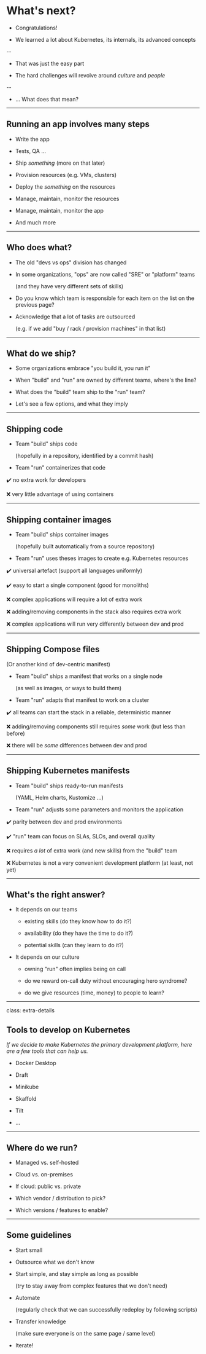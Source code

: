 # What's next?

- Congratulations!

- We learned a lot about Kubernetes, its internals, its advanced concepts

--

- That was just the easy part

- The hard challenges will revolve around *culture* and *people*

--

- ... What does that mean?

---

## Running an app involves many steps

- Write the app

- Tests, QA ...

- Ship *something* (more on that later)

- Provision resources (e.g. VMs, clusters)

- Deploy the *something* on the resources

- Manage, maintain, monitor the resources

- Manage, maintain, monitor the app

- And much more

---

## Who does what?

- The old "devs vs ops" division has changed

- In some organizations, "ops" are now called "SRE" or "platform" teams

  (and they have very different sets of skills)

- Do you know which team is responsible for each item on the list on the previous page?

- Acknowledge that a lot of tasks are outsourced

  (e.g. if we add "buy / rack / provision machines" in that list)

---

## What do we ship?

- Some organizations embrace "you build it, you run it"

- When "build" and "run" are owned by different teams, where's the line?

- What does the "build" team ship to the "run" team?

- Let's see a few options, and what they imply

---

## Shipping code

- Team "build" ships code

  (hopefully in a repository, identified by a commit hash)

- Team "run" containerizes that code

✔️ no extra work for developers

❌ very little advantage of using containers

---

## Shipping container images

- Team "build" ships container images

  (hopefully built automatically from a source repository)

- Team "run" uses theses images to create e.g. Kubernetes resources

✔️ universal artefact (support all languages uniformly)

✔️ easy to start a single component (good for monoliths)

❌ complex applications will require a lot of extra work

❌ adding/removing components in the stack also requires extra work

❌ complex applications will run very differently between dev and prod

---

## Shipping Compose files

(Or another kind of dev-centric manifest)

- Team "build" ships a manifest that works on a single node

  (as well as images, or ways to build them)

- Team "run" adapts that manifest to work on a cluster

✔️ all teams can start the stack in a reliable, deterministic manner

❌ adding/removing components still requires *some* work (but less than before)

❌ there will be *some* differences between dev and prod

---

## Shipping Kubernetes manifests

- Team "build" ships ready-to-run manifests

  (YAML, Helm charts, Kustomize ...)

- Team "run" adjusts some parameters and monitors the application 

✔️ parity between dev and prod environments

✔️ "run" team can focus on SLAs, SLOs, and overall quality

❌ requires *a lot* of extra work (and new skills) from the "build" team

❌ Kubernetes is not a very convenient development platform (at least, not yet)

---

## What's the right answer?

- It depends on our teams

  - existing skills (do they know how to do it?)

  - availability (do they have the time to do it?)

  - potential skills (can they learn to do it?)

- It depends on our culture

  - owning "run" often implies being on call

  - do we reward on-call duty without encouraging hero syndrome?

  - do we give resources (time, money) to people to learn?

---

class: extra-details

## Tools to develop on Kubernetes

*If we decide to make Kubernetes the primary development platform, here
are a few tools that can help us.*

- Docker Desktop

- Draft

- Minikube

- Skaffold

- Tilt

- ...

---

## Where do we run?

- Managed vs. self-hosted

- Cloud vs. on-premises

- If cloud: public vs. private

- Which vendor / distribution to pick?

- Which versions / features to enable?

---

## Some guidelines

- Start small

- Outsource what we don't know

- Start simple, and stay simple as long as possible

  (try to stay away from complex features that we don't need)

- Automate

  (regularly check that we can successfully redeploy by following scripts)

- Transfer knowledge

  (make sure everyone is on the same page / same level)

- Iterate!

